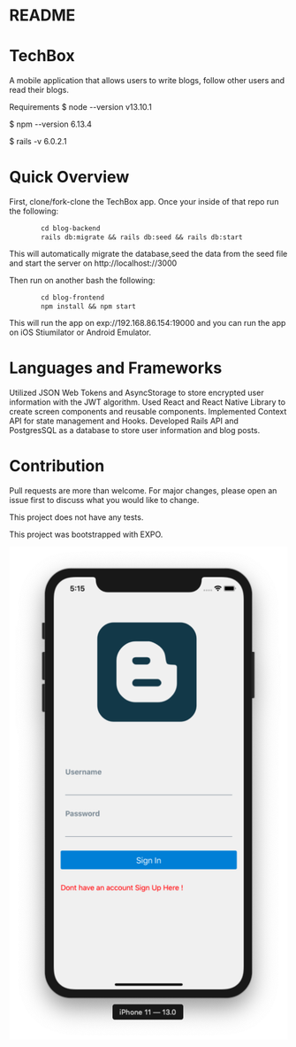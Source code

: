 # README

# TechBox

A mobile application that allows users to write blogs, follow other users and read their blogs.

Requirements
$ node --version
v13.10.1

$ npm --version
6.13.4

$ rails -v
6.0.2.1

# Quick Overview

First, clone/fork-clone the TechBox app. Once your inside of that repo run the following:

            cd blog-backend
            rails db:migrate && rails db:seed && rails db:start

This will automatically migrate the database,seed the data from the seed file and 
start the server on http://localhost://3000

Then run on another bash the following:

            cd blog-frontend
            npm install && npm start
        
This will run the app on exp://192.168.86.154:19000 and you can run the app  on iOS Stiumilator or Android Emulator.

# Languages and Frameworks

Utilized JSON Web Tokens and AsyncStorage to store encrypted user information with the JWT algorithm.
Used React and  React Native Library to create screen components and reusable components.
Implemented Context API for state management and Hooks.
Developed Rails API and PostgresSQL as a database to store user information and blog posts.



# Contribution

Pull requests are more than welcome. For major changes, please open an issue first to discuss what you would like to change.

This project does not have any tests.

This project was bootstrapped with EXPO.




![Login](Login.png)


